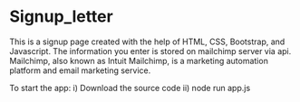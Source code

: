 # Signup_letter

This is a signup page created with the help of HTML, CSS, Bootstrap, and Javascript. The information you enter is stored on mailchimp server via api.
Mailchimp, also known as Intuit Mailchimp, is a marketing automation platform and email marketing service.

To start the app:
  i) Download the source code
  ii) node run app.js
